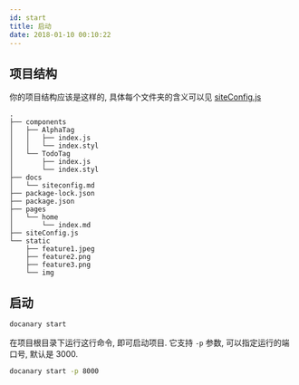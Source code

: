 ```yaml
---
id: start
title: 启动
date: 2018-01-10 00:10:22
---
```


## 项目结构

你的项目结构应该是这样的, 具体每个文件夹的含义可以见 [siteConfig.js](https://yubisaki.github.io/docs/siteconfig)

```
.
├── components
│   ├── AlphaTag
│   │   ├── index.js
│   │   └── index.styl
│   └── TodoTag
│       ├── index.js
│       └── index.styl
├── docs
│   └── siteconfig.md
├── package-lock.json
├── package.json
├── pages
│   └── home
│       └── index.md
├── siteConfig.js
└── static
    ├── feature1.jpeg
    ├── feature2.png
    ├── feature3.png
    └── img
```

## 启动

```bash
docanary start
```

在项目根目录下运行这行命令, 即可启动项目. 它支持 `-p` 参数, 可以指定运行的端口号, 默认是 3000.

```bash
docanary start -p 8000
```